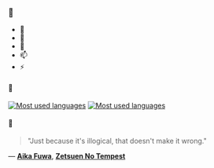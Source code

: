 ### 👋

- 🔭
- 🌱
- 💬
- 📫
- ⚡

#### 🧏

[![Most used languages](https://github-readme-stats-aynah.vercel.app/api/top-langs/?username=aynh&theme=solarized-dark&langs_count=6&layout=compact&hide_title=true)](https://github.com/anuraghazra/github-readme-stats#gh-dark-mode-only)
[![Most used languages](https://github-readme-stats-aynah.vercel.app/api/top-langs/?username=aynh&theme=solarized-light&langs_count=6&layout=compact&hide_title=true)](https://github.com/anuraghazra/github-readme-stats#gh-light-mode-only)

#### 💬

> "Just because it's illogical, that doesn't make it wrong."

&mdash; [**Aika Fuwa**](https://myanimelist.net/character.php?q=Aika%20Fuwa&cat=character), [**Zetsuen No Tempest**](https://myanimelist.net/search/all?q=Zetsuen%20No%20Tempest&cat=all)

